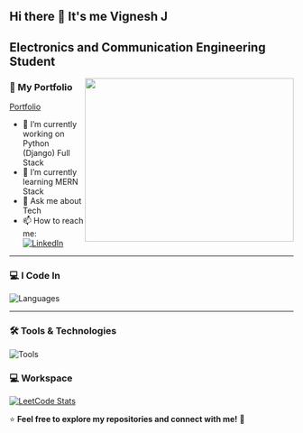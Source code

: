 ## Hi there 👋 It's me Vignesh J

## Electronics and Communication Engineering Student   
<img align="right" width="370" height= "290" src="https://i.pinimg.com/originals/47/f0/34/47f0342cec72b800463bf003eac1257e.gif">

### 📂 My Portfolio  
[Portfolio](https://vigneshjdev.pythonanywhere.com/)

- 🔭 I’m currently working on Python (Django) Full Stack
- 🌱 I’m currently learning MERN Stack
- 💬 Ask me about Tech
- 📫 How to reach me:
<br /> [![LinkedIn](https://img.shields.io/badge/LinkedIn-0077B5?style=for-the-badge&logo=linkedin&logoColor=white)](https://www.linkedin.com/in/vigneshj02/)  

---

### 💻 I Code In  
![Languages](https://skillicons.dev/icons?i=java,python,django,javascript,react,mysql,html,css,bootstrap,nodejs,express,mongodb,c)  

---

### 🛠️ Tools & Technologies  
![Tools](https://skillicons.dev/icons?i=git,github,vscode,eclipse,pycharm,postman)  


### 💻 Workspace
[![LeetCode Stats](https://leetcard.jacoblin.cool/pjYwDXaKUr?theme=dark&font=IBM%20Plex%20Sans)](https://leetcode.com/u/pjYwDXaKUr/)


⭐ **Feel free to explore my repositories and connect with me!** 🚀  

